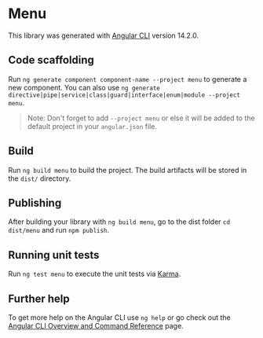 # Menu

This library was generated with [Angular CLI](https://github.com/angular/angular-cli) version 14.2.0.

## Code scaffolding

Run `ng generate component component-name --project menu` to generate a new component. You can also use `ng generate directive|pipe|service|class|guard|interface|enum|module --project menu`.
> Note: Don't forget to add `--project menu` or else it will be added to the default project in your `angular.json` file. 

## Build

Run `ng build menu` to build the project. The build artifacts will be stored in the `dist/` directory.

## Publishing

After building your library with `ng build menu`, go to the dist folder `cd dist/menu` and run `npm publish`.

## Running unit tests

Run `ng test menu` to execute the unit tests via [Karma](https://karma-runner.github.io).

## Further help

To get more help on the Angular CLI use `ng help` or go check out the [Angular CLI Overview and Command Reference](https://angular.io/cli) page.
